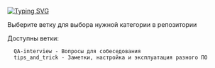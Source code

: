 [![Typing SVG](https://readme-typing-svg.herokuapp.com?color=%2336BCF7&lines=Ахуеть+Саня+смотри+что+можно+делать)](https://git.io/typing-svg)


Выберите ветку для выбора нужной категории в репозитории

Доступны ветки: 

      QA-interview - Вопросы для собеседования
      tips_and_trick - Заметки, настройка и эксплуатация разного ПО
